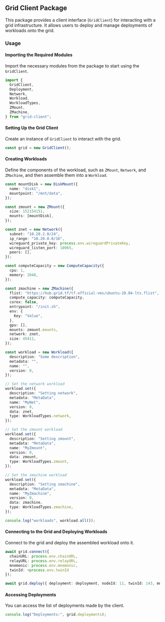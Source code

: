 ## Grid Client Package

This package provides a client interface (`GridClient`) for interacting with a grid infrastructure. It allows users to deploy and manage deployments of workloads onto the grid.

### Usage

#### Importing the Required Modules

Import the necessary modules from the package to start using the `GridClient`.

```typescript
import {
  GridClient,
  Deployment,
  Network,
  Workload,
  WorkloadTypes,
  ZMount,
  ZMachine,
} from "grid-client";
```

#### Setting Up the Grid Client

Create an instance of `GridClient` to interact with the grid.

```typescript
const grid = new GridClient();
```

#### Creating Workloads

Define the components of the workload, such as `ZMount`, `Network`, and `ZMachine`, and then assemble them into a `Workload`.

```typescript
const mountDisk = new DiskMount({
  name: "disk1",
  mountpoint: "/mnt/data",
});

const zmount = new ZMount({
  size: 152154151,
  mounts: [mountDisk],
});

const znet = new Network({
  subnet: "10.20.2.0/24",
  ip_range: "10.20.0.0/16",
  wireguard_private_key: process.env.wireguardPrivateKey,
  wireguard_listen_port: 18965,
  peers: [],
});

const computeCapacity = new ComputeCapacity({
  cpu: 1,
  memory: 2048,
});

const zmachine = new ZMachine({
  flist: "https://hub.grid.tf/tf-official-vms/ubuntu-20.04-lts.flist",
  compute_capacity: computeCapacity,
  corex: false,
  entrypoint: "/init.sh",
  env: {
    Key: "Value",
  },
  gpu: [],
  mounts: zmount.mounts,
  network: znet,
  size: 45411,
});

const workload = new Workload({
  description: "Some description",
  metadata: "",
  name: "",
  version: 0,
});

// Set the network workload
workload.set({
  description: "Setting network",
  metadata: "MetaData",
  name: "MyNet",
  version: 0,
  data: znet,
  type: WorkloadTypes.network,
});

// Set the zmount workload
workload.set({
  description: "Setting zmount",
  metadata: "MetaData",
  name: "MyZmount",
  version: 0,
  data: zmount,
  type: WorkloadTypes.zmount,
});

// Set the zmachine workload
workload.set({
  description: "Setting zmachine",
  metadata: "MetaData",
  name: "MyZmachine",
  version: 0,
  data: zmachine,
  type: WorkloadTypes.zmachine,
});

console.log("workloads", workload.all());
```

#### Connecting to the Grid and Deploying Workloads

Connect to the grid and deploy the assembled workload onto it.

```typescript
await grid.connect({
  chainURL: process.env.chainURL,
  relayURL: process.env.relayURL,
  mnemonic: process.env.mnemonic,
  twinId: +process.env.twinId
});

await grid.deploy({ deployment: deployment, nodeId: 11, twinId: 143, mnemonic: process.env.mnemonic });
```

#### Accessing Deployments

You can access the list of deployments made by the client.

```typescript
console.log("Deployments:", grid.deployments);
```

